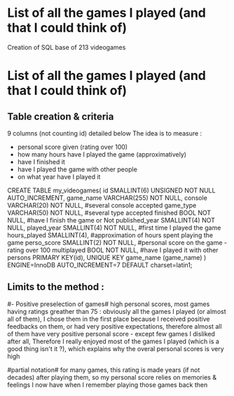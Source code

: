 # List of all the games I played (and that I could think of)
Creation of SQL base of 213 videogames

# List of all the games I played (and that I could think of)

## Table creation & criteria
9 columns (not counting id) detailed below
The idea is to measure : 
- personal score given (rating over 100)
- how many hours have I played the game (approximatively)
- have I finished it
- have I played the game with other people
- on what year have I played it

CREATE TABLE my_videogames(
    id SMALLINT(6) UNSIGNED NOT NULL AUTO_INCREMENT,
    game_name VARCHAR(255) NOT NULL,
    console VARCHAR(20) NOT NULL, #several console accepted
    game_type VARCHAR(50) NOT NULL, #several type accepted
    finished BOOL NOT NULL, #have I finish the game or Not
    published_year SMALLINT(4) NOT NULL,
    played_year SMALLINT(4) NOT NULL, #first time I played the game
    hours_played SMALLINT(4), #approximation of hours spent playing the game
    perso_score SMALLINT(2) NOT NULL, #personal score on the game - rating over 100
    multiplayed BOOL NOT NULL, #have I played it with other persons
    PRIMARY KEY(id),
    UNIQUE KEY game_name (game_name)
    )
    ENGINE=InnoDB AUTO_INCREMENT=7 DEFAULT charset=latin1;

## Limits to the method :
#- Positive preselection of games# 
high personal scores, most games having ratings greather than 75 : 
obviously all the games I played (or almost all of them), I chose them in the first place because I received positive feedbacks on them, or had very positive expectations, therefore almost all of them have very positive personal score - except few games I disliked after all, 
Therefore I really enjoyed most of the games I played (which is a good thing isn't it ?), which explains why the overal personal scores is very high 

#partial notation# 
for many games, this rating is made years (if not decades) after playing them, so my personal score relies on memories & feelings I now have when I remember playing those games back then
